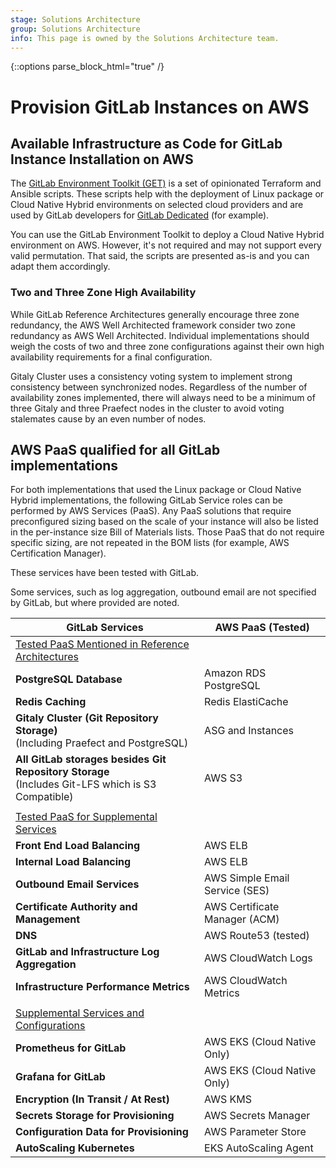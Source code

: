 ```yaml
---
stage: Solutions Architecture
group: Solutions Architecture
info: This page is owned by the Solutions Architecture team.
---
```


{::options parse_block_html="true" /}

# Provision GitLab Instances on AWS

## Available Infrastructure as Code for GitLab Instance Installation on AWS

The [GitLab Environment Toolkit (GET)](https://gitlab.com/gitlab-org/gitlab-environment-toolkit/-/blob/main/README.md) is a set of opinionated Terraform and Ansible scripts. These scripts help with the deployment of Linux package or Cloud Native Hybrid environments on selected cloud providers and are used by GitLab developers for [GitLab Dedicated](../../../subscriptions/gitlab_dedicated/index.md) (for example).

You can use the GitLab Environment Toolkit to deploy a Cloud Native Hybrid environment on AWS. However, it's not required and may not support every valid permutation. That said, the scripts are presented as-is and you can adapt them accordingly.

### Two and Three Zone High Availability

While GitLab Reference Architectures generally encourage three zone redundancy, the AWS Well Architected framework consider two zone redundancy as AWS Well Architected. Individual implementations should weigh the costs of two and three zone configurations against their own high availability requirements for a final configuration.

Gitaly Cluster uses a consistency voting system to implement strong consistency between synchronized nodes. Regardless of the number of availability zones implemented, there will always need to be a minimum of three Gitaly and three Praefect nodes in the cluster to avoid voting stalemates cause by an even number of nodes.

## AWS PaaS qualified for all GitLab implementations

For both implementations that used the Linux package or Cloud Native Hybrid implementations, the following GitLab Service roles can be performed by AWS Services (PaaS). Any PaaS solutions that require preconfigured sizing based on the scale of your instance will also be listed in the per-instance size Bill of Materials lists. Those PaaS that do not require specific sizing, are not repeated in the BOM lists (for example, AWS Certification Manager).

These services have been tested with GitLab.

Some services, such as log aggregation, outbound email are not specified by GitLab, but where provided are noted.

| GitLab Services                                              | AWS PaaS (Tested)              |
| ------------------------------------------------------------ | ------------------------------ |
| <u>Tested PaaS Mentioned in Reference Architectures</u>      |                                |
| **PostgreSQL Database**                                      | Amazon RDS PostgreSQL          |
| **Redis Caching**                                            | Redis ElastiCache              |
| **Gitaly Cluster (Git Repository Storage)**<br />(Including Praefect and PostgreSQL) | ASG and Instances              |
| **All GitLab storages besides Git Repository Storage**<br />(Includes Git-LFS which is S3 Compatible) | AWS S3                         |
|                                                              |                                |
| <u>Tested PaaS for Supplemental Services</u>                 |                                |
| **Front End Load Balancing**                                 | AWS ELB                        |
| **Internal Load Balancing**                                  | AWS ELB                        |
| **Outbound Email Services**                                  | AWS Simple Email Service (SES) |
| **Certificate Authority and Management**                     | AWS Certificate Manager (ACM)  |
| **DNS**                                                      | AWS Route53 (tested)           |
| **GitLab and Infrastructure Log Aggregation**                | AWS CloudWatch Logs            |
| **Infrastructure Performance Metrics**                       | AWS CloudWatch Metrics         |
|                                                              |                                |
| <u>Supplemental Services and Configurations</u>              |                                |
| **Prometheus for GitLab**                                    | AWS EKS (Cloud Native Only)    |
| **Grafana for GitLab**                                       | AWS EKS (Cloud Native Only)    |
| **Encryption (In Transit / At Rest)**                        | AWS KMS                        |
| **Secrets Storage for Provisioning**                         | AWS Secrets Manager            |
| **Configuration Data for Provisioning**                      | AWS Parameter Store            |
| **AutoScaling Kubernetes**                                   | EKS AutoScaling Agent          |
